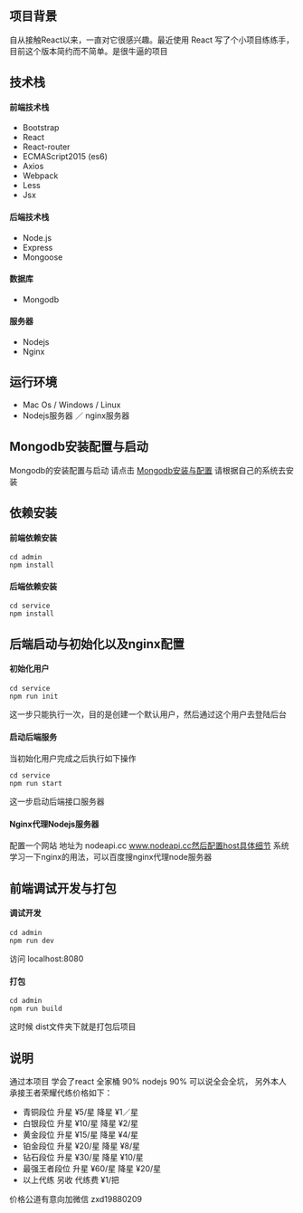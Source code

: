 ## 项目背景

自从接触React以来，一直对它很感兴趣。最近使用 React 写了个小项目练练手，目前这个版本简约而不简单。是很牛逼的项目

## 技术栈

#### 前端技术栈
* Bootstrap
* React
* React-router
* ECMAScript2015 (es6)
* Axios
* Webpack
* Less
* Jsx

#### 后端技术栈
* Node.js
* Express
* Mongoose

#### 数据库
* Mongodb

#### 服务器
* Nodejs 
* Nginx

## 运行环境
* Mac Os / Windows / Linux
* Nodejs服务器 ／ nginx服务器

## Mongodb安装配置与启动

Mongodb的安装配置与启动 请点击 [Mongodb安装与配置](http://www.runoob.com/mongodb/mongodb-osx-install.html) 请根据自己的系统去安装



## 依赖安装

#### 前端依赖安装
```
cd admin
npm install
```
#### 后端依赖安装
```
cd service
npm install
```

## 后端启动与初始化以及nginx配置

#### 初始化用户

```
cd service
npm run init
```
这一步只能执行一次，目的是创建一个默认用户，然后通过这个用户去登陆后台

#### 启动后端服务
当初始化用户完成之后执行如下操作

```
cd service
npm run start
```
这一步启动后端接口服务器

#### Nginx代理Nodejs服务器
配置一个网站 地址为 nodeapi.cc www.nodeapi.cc然后配置host具体细节 系统学习一下nginx的用法，可以百度搜nginx代理node服务器



## 前端调试开发与打包

#### 调试开发

```
cd admin
npm run dev
```
访问 localhost:8080 

#### 打包

```
cd admin
npm run build
```
这时候 dist文件夹下就是打包后项目

## 说明

通过本项目 学会了react 全家桶 90% nodejs 90% 可以说全会全坑，
另外本人承接王者荣耀代练价格如下：

* 青铜段位  升星 ¥5/星  降星 ¥1／星 
* 白银段位  升星 ¥10/星  降星 ¥2/星
* 黄金段位  升星 ¥15/星  降星 ¥4/星
* 铂金段位  升星 ¥20/星  降星 ¥8/星
* 钻石段位  升星 ¥30/星  降星 ¥10/星
* 最强王者段位 升星 ¥60/星  降星 ¥20/星
* 以上代练 另收 代练费 ¥1/把

价格公道有意向加微信 zxd19880209







